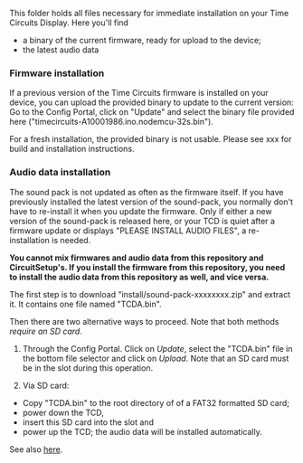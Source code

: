 This folder holds all files necessary for immediate installation on your Time Circuits Display. Here you'll find
- a binary of the current firmware, ready for upload to the device;
- the latest audio data

### Firmware installation

If a previous version of the Time Circuits firmware is installed on your device, you can upload the provided binary to update to the current version: Go to the Config Portal, click on "Update" and select the binary file provided here ("timecircuits-A10001986.ino.nodemcu-32s.bin").

For a fresh installation, the provided binary is not usable. Please see xxx for build and installation instructions.

### Audio data installation

The sound pack is not updated as often as the firmware itself. If you have previously installed the latest version of the sound-pack, you normally don't have to re-install it when you update the firmware. Only if either a new version of the sound-pack is released here, or your TCD is quiet after a firmware update or displays "PLEASE INSTALL AUDIO FILES", a re-installation is needed.

**You cannot mix firmwares and audio data from this repository and CircuitSetup's. If you install the firmware from this repository, you need to install the audio data from this repository as well, and vice versa.**

The first step is to download "install/sound-pack-xxxxxxxx.zip" and extract it. It contains one file named "TCDA.bin".

Then there are two alternative ways to proceed. Note that both methods *require an SD card*.

1) Through the Config Portal. Click on *Update*, select the "TCDA.bin" file in the bottom file selector and click on *Upload*. Note that an SD card must be in the slot during this operation.

2) Via SD card:
- Copy "TCDA.bin" to the root directory of of a FAT32 formatted SD card;
- power down the TCD,
- insert this SD card into the slot and 
- power up the TCD; the audio data will be installed automatically.

See also [here](https://github.com/realA10001986/Time-Circuits-Display/blob/main/README.md#audio-data-installation).
